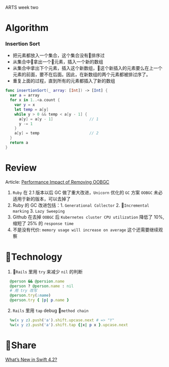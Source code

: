 ARTS week two
# Algorithm
  ### Insertion Sort
  * 把元素都放入一个集合，这个集合没有排序过
  * 从集合中拿出一个元素，插入一个新的数组
  * 从集合中拿出下个元素，插入这个新数组，这个新插入的元素要么在上一个元素的前面，要不在后面。因此，在新数组的两个元素都被排过序了。
  * 重复上面的过程，直到所有的元素都插入了新的数组

  ```Swift
  func insertionSort(_ array: [Int]) -> [Int] {
    var a = array
    for x in 1..<a.count {
      var y = x
      let temp = a[y]
      while y > 0 && temp < a[y - 1] {
        a[y] = a[y - 1]                // 1
        y -= 1
      }
      a[y] = temp                      // 2
    }
    return a
  }
  ```



# Review
Article: [Performance Impact of Removing OOBGC](https://githubengineering.com/removing-oobgc/)

1. `Ruby` 在 2.1 版本以后 GC 做了重大改进，`Unicorn` 优化的 `GC` 方案 `OOBGC` 未必适用于新的版本，可以去掉了
2. Ruby 的 GC 改进包括：1. `Generational Collector` 2. `Incremental  marking` 3. `Lazy Sweeping`
3. Github 在去掉 `OOBGC` 后 `Kubernetes cluster CPU utilization` 降低了 10%, 缩短了 25% 的 `response time`
4. 不是没有代价: `memory usage will increase on average` 这个还需要继续观察

# Technology
1. `Rails` 里用 `try` 来减少 `nil` 的判断
  ```Ruby
    @person && @persion.name
    @person ? @person.name : nil
    # 用 try 改写
    @person.try(:name)
    @person.try { |p| p.name }
  ```
2. `Rails` 里用 `tap` debug `method chain`
  ```Ruby
    %w(x y z).push('a').shift.upcase.next # => "Y"
    %w(x y z).push('a').shift.tap {|x| p x }.upcase.next
  ```

# Share
  [What’s New in Swift 4.2?](https://www.raywenderlich.com/194066/whats-new-in-swift-4-2)